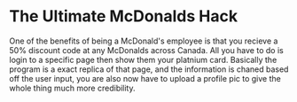 # The Ultimate McDonalds Hack

One of the benefits of being a McDonald's employee is that you recieve a 50% discount code at any McDonalds across Canada. All you have to do is login to a specific page then show them your platnium card. Basically the program is a exact replica of that page, and the information is chaned based off the user input, you are also now have to upload a profile pic to give the whole thing much more credibility. 
